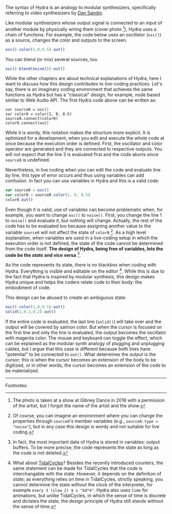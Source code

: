 The syntax of Hydra is an analogy to modular synthesizers, specifically referring to video synthesizers by [Dan Sandin](https://en.wikipedia.org/wiki/Daniel_J._Sandin).

Like modular synthesizers whose output signal is connected to an input of another module by physically wiring them (cover photo [^1]), Hydra uses a chain of functions. For example, the code below uses an oscillator (`osc()`) as a source, changes the color and outputs to the screen.

```javascript
osc().color(1,0,0.5).out()
```

You can blend (or mix) several sources, too.

```javascript
osc().blend(noise()).out()
```

While the other chapters are about technical explanations of Hydra, here I want to discuss how this design contributes to live-coding practices. Let's say, there is an imaginary coding environment that achieves the same functions as Hydra but has a "classical" design, for example, node based similar to Web Audio API. The first Hydra code above can be written as:

```
var source0 = osc()
var color0 = color(1, 0, 0.5)
source0.connect(color0)
color0.connect(out)
```

While it is wordy, this notation makes the structure more explicit. It is optimized for a development, when you edit and execute the whole code at once because the execution order is defined. First, the oscillator and color operator are generated and they are connected to respective outputs. You will not expect that the line 3 is evaluated first and the code aborts since `source0` is undefined.

Nevertheless, in live coding when you can edit the code and evaluate line by line, this type of error occurs and thus using variables can add confusion. In fact you can use variables in Hydra and this is a valid code:

```javascript
var source0 = osc()
var color0 = source0.color(1, 0, 0.5)
color0.out()
```

Even though it is valid, use of variables can become problematic when, for example, you want to change `osc()` to `noise()`. First, you change the line 1 to `noise()` and evaluate it, but nothing will change. Actually, the rest of the code has to be evaluated too because assigning another value to the variable `source0` will not affect the state of `color0` [^2]. As a high level explanation, when variables are used in a live-coding setup in which the execution order is not defined, the state of the code cannot be determined from the code itself. **The design of Hydra, being free of variables, lets the code be the *state* and vice versa** [^3].

As the code represents its state, there is no blackbox when coding with Hydra. Everything is visible and editable on the editor [^4]. While this is due to the fact that Hydra is inspired by modular synthesis, this design makes Hydra unique and helps the coders relate code to their body: the embodiment of code.

This design can be abused to create an ambiguous state:

```javascript
osc().color(1,0,0.5).out()
solid(1,0.2,0.2).out()
```

If the entire code is evaluated, the last line (`solid()`) will take over and the output will be covered by salmon color. But when the cursor is focused on the first line and only the line is evaluated, the output becomes the oscillator with magenta color. The mouse and keyboard can toggle the effect, which can be explained as the modular synth analogy of plugging and unplugging cables, but I argue that this case is different because both lines have "potential" to be connected to `out()`. What determines the output is the cursor; this is when the cursor becomes an extension of the body to be digitized, or in other words, the cursor becomes an extension of the code to be materialized.

---

Footnotes:

[^1]: The photo is taken at a show at Gibney Dance in 2018 with a permission of the artist, but I forgot the name of the artist and the show.

[^2]: Of course, you can imagine an environment where you can change the properties through `source0`'s member variables (e.g., `source0.type = "noise"`), but in any case this design is wordy and not suitable for live coding.

[^3]: In fact, the most important data of Hydra is stored in variables: output buffers. To be more precise, the code represents the state as long as the code is not deleted.

[^4]: What about [TidalCycles](https://tidalcycles.org/Welcome)? Besides the recently introduced counters, the same statement can be made for TidalCycles that the code is interchangable with the state. However, it depends on the definition of *state*; as everything relies on time in TidalCycles, strictly speaking, you cannot determine the state without the clock of the interpreter, for example `every 3 (slow 2) $ s "bd*4"`. Hydra also uses `time` for animations, but unlike TidalCycles, in which the sense of time is discrete and dictates the state, the design principle of Hydra still stands without the sense of time.